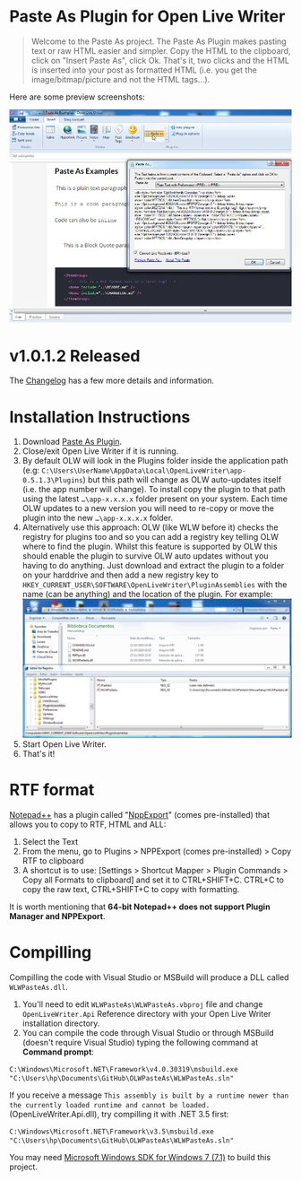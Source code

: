 # Paste As Plugin for Open Live Writer

> Welcome to the Paste As project. The Paste As Plugin makes pasting text or raw HTML easier and simpler. Copy the HTML to the clipboard, click on "Insert Paste As", click Ok. That's it, two clicks and the HTML is inserted into your post as formatted HTML (i.e. you get the image/bitmap/picture and not the HTML tags...).

Here are some preview screenshots:

![Paste As](Screenshots/WLWPasteAs.1.0.g.gif)

# v1.0.1.2 Released

The [Changelog](CHANGELOG.md) has a few more details and information.

# Installation Instructions

1. Download [Paste As Plugin](https://github.com/coldscientist/OLWPasteAs/releases/latest).
2. Close/exit Open Live Writer if it is running.
3. By default OLW will look in the Plugins folder inside the application path (e.g: `C:\Users\UserName\AppData\Local\OpenLiveWriter\app-0.5.1.3\Plugins`) but this path will change as OLW auto-updates itself (i.e. the app number will change). To install copy the plugin to that path using the latest `…\app-x.x.x.x` folder present on your system. Each time OLW updates to a new version you will need to re-copy or move the plugin into the new `…\app-x.x.x.x` folder.
4. Alternatively use this approach: OLW (like WLW before it) checks the registry for plugins too and so you can add a registry key telling OLW where to find the plugin. Whilst this feature is supported by OLW this should enable the plugin to survive OLW auto updates without you having to do anything. Just download and extract the plugin to a folder on your harddrive and then add a new registry key to `HKEY_CURRENT_USER\SOFTWARE\OpenLiveWriter\PluginAssemblies` with the name (can be anything) and the location of the plugin. For example: ![OLW Plugin Assemblies](Screenshots/OLWPasteAs-PluginAssemblies.gif)
4. Start Open Live Writer.
5. That's it!

# RTF format

[Notepad++](http://notepad-plus.sourceforge.net/uk/site.htm) has a plugin called "[NppExport]((https://stackoverflow.com/questions/3475790/copy-notepad-text-with-formatting))" (comes pre-installed) that allows you to copy to RTF, HTML and ALL:

1. Select the Text
1. From the menu, go to Plugins > NPPExport (comes pre-installed) > Copy RTF to clipboard
1. A shortcut is to use: [Settings > Shortcut Mapper > Plugin Commands > Copy all Formats to clipboard] and set it to CTRL+SHIFT+C. CTRL+C to copy the raw text, CTRL+SHIFT+C to copy with formatting.

It is worth mentioning that **64-bit Notepad++ does not support Plugin Manager and NPPExport**.

# Compilling

Compilling the code with Visual Studio or MSBuild will produce a DLL called `WLWPasteAs.dll`.

1. You'll need to edit `WLWPasteAs\WLWPasteAs.vbproj` file and change `OpenLiveWriter.Api` Reference directory with your Open Live Writer installation directory.
1. You can compile the code through Visual Studio or through MSBuild (doesn't require Visual Studio) typing the following command at **Command prompt**:

```
C:\Windows\Microsoft.NET\Framework\v4.0.30319\msbuild.exe "C:\Users\hp\Documents\GitHub\OLWPasteAs\WLWPasteAs.sln"
```

If you receive a message `This assembly is built by a runtime newer than the currently loaded runtime and cannot be loaded.` (OpenLiveWriter.Api.dll), try
compilling it with .NET 3.5 first:

```
C:\Windows\Microsoft.NET\Framework\v3.5\msbuild.exe "C:\Users\hp\Documents\GitHub\OLWPasteAs\WLWPasteAs.sln"
```

You may need [Microsoft Windows SDK for Windows 7 (7.1)](https://github.com/coldscientist/OLWInlineCode#compilling) to build this project.
